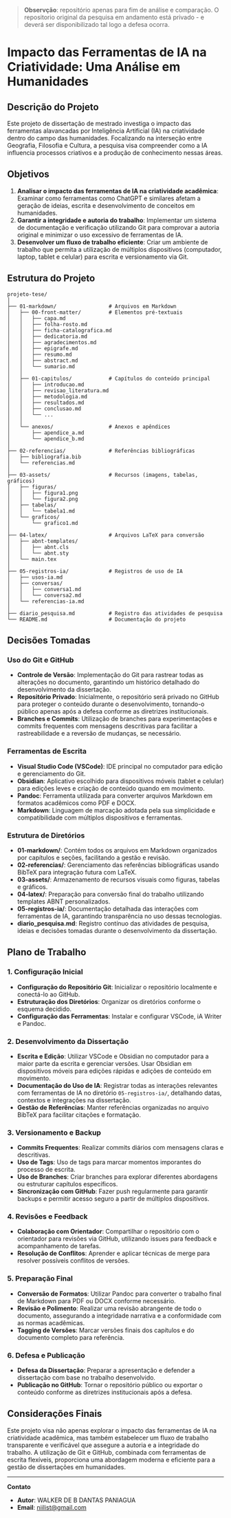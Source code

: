 > **Observção**: repositório apenas para fim de análise e comparação. O repositorio original da pesquisa em andamento está privado - e deverá ser disponibilizado tal logo a defesa ocorra.


# Impacto das Ferramentas de IA na Criatividade: Uma Análise em Humanidades

## Descrição do Projeto

Este projeto de dissertação de mestrado investiga o impacto das ferramentas alavancadas por Inteligência Artificial (IA) na criatividade dentro do campo das humanidades. Focalizando na interseção entre Geografia, Filosofia e Cultura, a pesquisa visa compreender como a IA influencia processos criativos e a produção de conhecimento nessas áreas.

## Objetivos

1. **Analisar o impacto das ferramentas de IA na criatividade acadêmica**: Examinar como ferramentas como ChatGPT e similares afetam a geração de ideias, escrita e desenvolvimento de conceitos em humanidades.
2. **Garantir a integridade e autoria do trabalho**: Implementar um sistema de documentação e verificação utilizando Git para comprovar a autoria original e minimizar o uso excessivo de ferramentas de IA.
3. **Desenvolver um fluxo de trabalho eficiente**: Criar um ambiente de trabalho que permita a utilização de múltiplos dispositivos (computador, laptop, tablet e celular) para escrita e versionamento via Git.

## Estrutura do Projeto

```plaintext
projeto-tese/
│
├── 01-markdown/                 # Arquivos em Markdown
│   ├── 00-front-matter/         # Elementos pré-textuais
│   │   ├── capa.md
│   │   ├── folha-rosto.md
│   │   ├── ficha-catalografica.md
│   │   ├── dedicatoria.md
│   │   ├── agradecimentos.md
│   │   ├── epigrafe.md
│   │   ├── resumo.md
│   │   ├── abstract.md
│   │   └── sumario.md
│   │
│   ├── 01-capitulos/            # Capítulos do conteúdo principal
│   │   ├── introducao.md
│   │   ├── revisao_literatura.md
│   │   ├── metodologia.md
│   │   ├── resultados.md
│   │   ├── conclusao.md
│   │   └── ...
│   │
│   └── anexos/                  # Anexos e apêndices
│       ├── apendice_a.md
│       └── apendice_b.md
│
├── 02-referencias/              # Referências bibliográficas
│   ├── bibliografia.bib
│   └── referencias.md
│
├── 03-assets/                   # Recursos (imagens, tabelas, gráficos)
│   ├── figuras/
│   │   ├── figura1.png          
│   │   └── figura2.png
│   ├── tabelas/
│   │   └── tabela1.md
│   └── graficos/
│       └── grafico1.md
│
├── 04-latex/                    # Arquivos LaTeX para conversão
│   ├── abnt-templates/
│   │   ├── abnt.cls
│   │   └── abnt.sty
│   └── main.tex
│
├── 05-registros-ia/             # Registros de uso de IA
│   ├── usos-ia.md
│   ├── conversas/
│   │   ├── conversa1.md
│   │   └── conversa2.md
│   └── referencias-ia.md
│
├── diario_pesquisa.md           # Registro das atividades de pesquisa
└── README.md                    # Documentação do projeto
```

## Decisões Tomadas

### **Uso do Git e GitHub**

- **Controle de Versão**: Implementação do Git para rastrear todas as alterações no documento, garantindo um histórico detalhado do desenvolvimento da dissertação.
- **Repositório Privado**: Inicialmente, o repositório será privado no GitHub para proteger o conteúdo durante o desenvolvimento, tornando-o público apenas após a defesa conforme as diretrizes institucionais.
- **Branches e Commits**: Utilização de branches para experimentações e commits frequentes com mensagens descritivas para facilitar a rastreabilidade e a reversão de mudanças, se necessário.

### **Ferramentas de Escrita**

- **Visual Studio Code (VSCode)**: IDE principal no computador para edição e gerenciamento do Git.
- **Obsidian**: Aplicativo escolhido para dispositivos móveis (tablet e celular) para edições leves e criação de conteúdo quando em movimento.
- **Pandoc**: Ferramenta utilizada para converter arquivos Markdown em formatos acadêmicos como PDF e DOCX.
- **Markdown**: Linguagem de marcação adotada pela sua simplicidade e compatibilidade com múltiplos dispositivos e ferramentas.

### **Estrutura de Diretórios**

- **01-markdown/**: Contém todos os arquivos em Markdown organizados por capítulos e seções, facilitando a gestão e revisão.
- **02-referencias/**: Gerenciamento das referências bibliográficas usando BibTeX para integração futura com LaTeX.
- **03-assets/**: Armazenamento de recursos visuais como figuras, tabelas e gráficos.
- **04-latex/**: Preparação para conversão final do trabalho utilizando templates ABNT personalizados.
- **05-registros-ia/**: Documentação detalhada das interações com ferramentas de IA, garantindo transparência no uso dessas tecnologias.
- **diario_pesquisa.md**: Registro contínuo das atividades de pesquisa, ideias e decisões tomadas durante o desenvolvimento da dissertação.

## Plano de Trabalho

### **1. Configuração Inicial**

- **Configuração do Repositório Git**: Inicializar o repositório localmente e conectá-lo ao GitHub.
- **Estruturação dos Diretórios**: Organizar os diretórios conforme o esquema decidido.
- **Configuração das Ferramentas**: Instalar e configurar VSCode, iA Writer e Pandoc.

### **2. Desenvolvimento da Dissertação**

- **Escrita e Edição**: Utilizar VSCode e Obsidian no computador para a maior parte da escrita e gerenciar versões. Usar Obsidian em dispositivos móveis para edições rápidas e adições de conteúdo em movimento.
- **Documentação do Uso de IA**: Registrar todas as interações relevantes com ferramentas de IA no diretório `05-registros-ia/`, detalhando datas, contextos e integrações na dissertação.
- **Gestão de Referências**: Manter referências organizadas no arquivo BibTeX para facilitar citações e formatação.

### **3. Versionamento e Backup**

- **Commits Frequentes**: Realizar commits diários com mensagens claras e descritivas.
- **Uso de Tags**: Uso de tags para marcar momentos imporantes do processo de escrita.
- **Uso de Branches**: Criar branches para explorar diferentes abordagens ou estruturar capítulos específicos.
- **Sincronização com GitHub**: Fazer push regularmente para garantir backups e permitir acesso seguro a partir de múltiplos dispositivos.

### **4. Revisões e Feedback**

- **Colaboração com Orientador**: Compartilhar o repositório com o orientador para revisões via GitHub, utilizando issues para feedback e acompanhamento de tarefas.
- **Resolução de Conflitos**: Aprender e aplicar técnicas de merge para resolver possíveis conflitos de versões.

### **5. Preparação Final**

- **Conversão de Formatos**: Utilizar Pandoc para converter o trabalho final de Markdown para PDF ou DOCX conforme necessário.
- **Revisão e Polimento**: Realizar uma revisão abrangente de todo o documento, assegurando a integridade narrativa e a conformidade com as normas acadêmicas.
- **Tagging de Versões**: Marcar versões finais dos capítulos e do documento completo para referência.

### **6. Defesa e Publicação**

- **Defesa da Dissertação**: Preparar a apresentação e defender a dissertação com base no trabalho desenvolvido.
- **Publicação no GitHub**: Tornar o repositório público ou exportar o conteúdo conforme as diretrizes institucionais após a defesa.

## Considerações Finais

Este projeto visa não apenas explorar o impacto das ferramentas de IA na criatividade acadêmica, mas também estabelecer um fluxo de trabalho transparente e verificável que assegure a autoria e a integridade do trabalho. A utilização de Git e GitHub, combinada com ferramentas de escrita flexíveis, proporciona uma abordagem moderna e eficiente para a gestão de dissertações em humanidades.

---

**Contato**

- **Autor**: WALKER DE B DANTAS PANIAGUA
- **Email**: niilist@gmail.com
